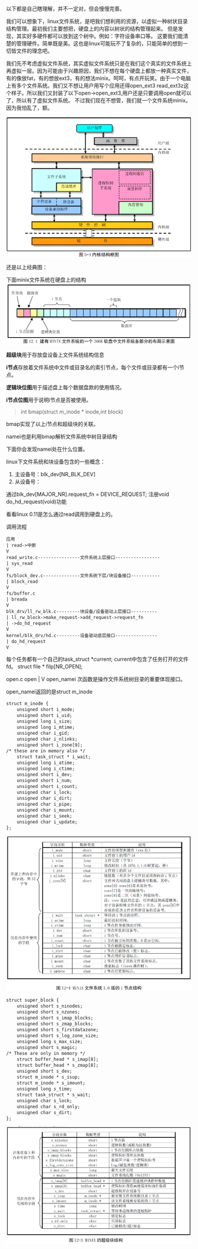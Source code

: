 以下都是自己瞎理解，并不一定对，但会慢慢完善。



我们可以想象下，linux文件系统，是吧我们想利用的资源，以虚拟一种树状目录结构管理。最初我们主要想把，硬盘上的内容以树状的结构管理起来。
但是发现，其实好多硬件都可以放到这个树中。例如：字符设备串口等。
这要我们能清楚的管理硬件。简单既是美。这也是linux可能玩不了复杂的，只能简单的想到一切皆文件的理念吧。

我们先不考虑虚拟文件系统，其实虚拟文件系统只是在我们这个真实的文件系统上再虚拟一层。因为可能由于兴趣原因，我们不想在每个硬盘上都放一种真实文件，有的像放fat，有的想放ext3，有的想法minix。呵呵，有点开玩笑。由于一个电脑上有多个文件系统。我们又不想让用户用写个应用还得open_ext3 read_ext3z这个样子。所以我们又封装了以下open->open_ext3,用户还是只要调用open就可以了，所以有了虚拟文件系统。
不过我们现在不想管，我们就一个文件系统minix。因为我怕乱了，额。

![](内核结构图.PNG)

还是以上经典图：

下面minix文件系统在硬盘上的结构
![](文件系统布局.JPG)

**超级块**用于存放盘设备上文件系统结构信息

**i节点**存放着文件系统中文件或目录名的索引节点，每个文件或目录都有一个i节点。

**逻辑块位图**用于描述盘上每个数据盘款的使用情况。

**i节点位图**用于说明i节点是否被使用。



>int bmap(struct m_inode * inode,int block)

bmap实现了以上i节点和超级块的关联。

namei也是利用bmap解析文件系统中树目录结构

下面你会发现namei处在什么位置。

linux下文件系统和块设备包含的一些概念：

1. 主设备号：blk_dev[NR_BLK_DEV]
2. 从设备号：

通过blk_dev[MAJOR_NR].request_fn = DEVICE_REQUEST;
注册void do_hd_request(void)功能



看看linux 0.11是怎么通过read调用到硬盘上的。

调用流程
```
应用
| read->中断
V
read_write.c----------------文件系统上层接口-----------------
| sys_read
V
fs/block_dev.c--------------文件系统下层/块设备接口-----------
| block_read
V
fs/buffer.c 
| breada
V
blk_drv/ll_rw_blk.c---------块设备/设备驱动上层接口----------
| ll_rw_block->make_request->add_request->request_fn
| ->do_hd_request
V
kernel/blk_drv/hd.c---------设备驱动底层接口----------------
| do_hd_request
V
```

每个任务都有一个自己的task_struct *current;
current中包含了任务打开的文件fd。
struct file * filp[NR_OPEN];

open.c
open
|
V
open_namei
次函数是操作文件系统树目录的重要体现接口。

open_namei返回的是struct m_inode
```
struct m_inode {
	unsigned short i_mode;
	unsigned short i_uid;
	unsigned long i_size;
	unsigned long i_mtime;
	unsigned char i_gid;
	unsigned char i_nlinks;
	unsigned short i_zone[9];
/* these are in memory also */
	struct task_struct * i_wait;
	unsigned long i_atime;
	unsigned long i_ctime;
	unsigned short i_dev;
	unsigned short i_num;
	unsigned short i_count;
	unsigned char i_lock;
	unsigned char i_dirt;
	unsigned char i_pipe;
	unsigned char i_mount;
	unsigned char i_seek;
	unsigned char i_update;
};
```
![](i节点结构.JPG)

```
struct super_block {
	unsigned short s_ninodes;
	unsigned short s_nzones;
	unsigned short s_imap_blocks;
	unsigned short s_zmap_blocks;
	unsigned short s_firstdatazone;
	unsigned short s_log_zone_size;
	unsigned long s_max_size;
	unsigned short s_magic;
/* These are only in memory */
	struct buffer_head * s_imap[8];
	struct buffer_head * s_zmap[8];
	unsigned short s_dev;
	struct m_inode * s_isup;
	struct m_inode * s_imount;
	unsigned long s_time;
	struct task_struct * s_wait;
	unsigned char s_lock;
	unsigned char s_rd_only;
	unsigned char s_dirt;
};
```
![](超级块结构.JPG)



